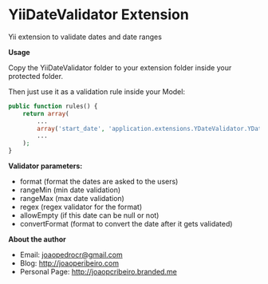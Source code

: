 # YiiDateValidator Extension #

Yii extension to validate dates and date ranges

**Usage**

Copy the YiiDateValidator folder to your extension folder inside your protected folder.

Then just use it as a validation rule inside your Model:
```php
public function rules() {
    return array(
        ...
        array('start_date', 'application.extensions.YDateValidator.YDateValidator', 'format' => 'm-Y', 'rangeMin' => '01-1950', 'rangeMax' => date('m-Y', strtotime('01-01-' . (date('Y') + 5))), 'regex' => '/^\d{1,2}-\d{4}$/', 'allowEmpty' => true, 'convertToFormat' => 'Y-m-d', 'invalidFormatMsg' => 'The date format must be mm-yyyy.'),
        ...
    );
}
```
**Validator parameters:**
- format (format the dates are asked to the users)
- rangeMin (min date validation)
- rangeMax (max date validation)
- regex (regex validator for the format)
- allowEmpty (if this date can be null or not)
- convertFormat (format to convert the date after it gets validated)

**About the author**
   - Email: joaopedrocr@gmail.com
   - Blog: http://joaoperibeiro.com
   - Personal Page: http://joaopcribeiro.branded.me
